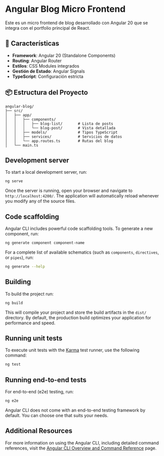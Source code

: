 # Angular Blog Micro Frontend

Este es un micro frontend de blog desarrollado con Angular 20 que se integra con el portfolio principal de React.

## 🚀 Características

- **Framework**: Angular 20 (Standalone Components)
- **Routing**: Angular Router
- **Estilos**: CSS Modules integrados
- **Gestión de Estado**: Angular Signals
- **TypeScript**: Configuración estricta

## 📦 Estructura del Proyecto

```
angular-blog/
├── src/
│   ├── app/
│   │   ├── components/
│   │   │   ├── blog-list/       # Lista de posts
│   │   │   └── blog-post/       # Vista detallada
│   │   ├── models/              # Tipos TypeScript
│   │   ├── services/            # Servicios de datos
│   │   └── app.routes.ts        # Rutas del blog
│   └── main.ts
```

## Development server

To start a local development server, run:

```bash
ng serve
```

Once the server is running, open your browser and navigate to `http://localhost:4200/`. The application will automatically reload whenever you modify any of the source files.

## Code scaffolding

Angular CLI includes powerful code scaffolding tools. To generate a new component, run:

```bash
ng generate component component-name
```

For a complete list of available schematics (such as `components`, `directives`, or `pipes`), run:

```bash
ng generate --help
```

## Building

To build the project run:

```bash
ng build
```

This will compile your project and store the build artifacts in the `dist/` directory. By default, the production build optimizes your application for performance and speed.

## Running unit tests

To execute unit tests with the [Karma](https://karma-runner.github.io) test runner, use the following command:

```bash
ng test
```

## Running end-to-end tests

For end-to-end (e2e) testing, run:

```bash
ng e2e
```

Angular CLI does not come with an end-to-end testing framework by default. You can choose one that suits your needs.

## Additional Resources

For more information on using the Angular CLI, including detailed command references, visit the [Angular CLI Overview and Command Reference](https://angular.dev/tools/cli) page.
